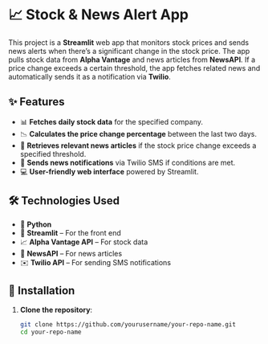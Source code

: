 # 📈 Stock & News Alert App

This project is a **Streamlit** web app that monitors stock prices and sends news alerts when there’s a significant change in the stock price. The app pulls stock data from **Alpha Vantage** and news articles from **NewsAPI**. If a price change exceeds a certain threshold, the app fetches related news and automatically sends it as a notification via **Twilio**.

## ✨ Features

- 📊 **Fetches daily stock data** for the specified company.
- 📉 **Calculates the price change percentage** between the last two days.
- 📰 **Retrieves relevant news articles** if the stock price change exceeds a specified threshold.
- 📲 **Sends news notifications** via Twilio SMS if conditions are met.
- 💻 **User-friendly web interface** powered by Streamlit.

## 🛠️ Technologies Used

- 🐍 **Python**
- 🎨 **Streamlit** – For the front end
- 📈 **Alpha Vantage API** – For stock data
- 📰 **NewsAPI** – For news articles
- ✉️ **Twilio API** – For sending SMS notifications

## 🚀 Installation

1. **Clone the repository**:

   ```bash
   git clone https://github.com/yourusername/your-repo-name.git
   cd your-repo-name
